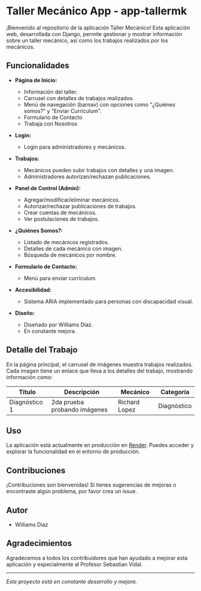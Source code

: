 # Taller Mecánico App - app-tallermk

¡Bienvenido al repositorio de la aplicación Taller Mecánico! Esta aplicación web, desarrollada con Django, permite gestionar y mostrar información sobre un taller mecánico, así como los trabajos realizados por los mecánicos.

## Funcionalidades

- **Página de Inicio:**
  - Información del taller.
  - Carrusel con detalles de trabajos realizados.
  - Menú de navegación (barnav) con opciones como "¿Quiénes somos?" y "Enviar Currículum".
  - Formulario de Contacto
  - Trabaja con Nosotros

- **Login:**
  - Login para administradores y mecánicos.

- **Trabajos:**
  - Mecánicos pueden subir trabajos con detalles y una imagen.
  - Administradores autorizan/rechazan publicaciones.

- **Panel de Control (Admin):**
  - Agregar/modificar/eliminar mecánicos.
  - Autorizar/rechazar publicaciones de trabajos.
  - Crear cuentas de mecánicos.
  - Ver postulaciones de trabajos.

- **¿Quiénes Somos?:**
  - Listado de mecánicos registrados.
  - Detalles de cada mecánico con imagen.
  - Búsqueda de mecánicos por nombre.

- **Formulario de Contacto:**
  - Menú para enviar currículum.

- **Accesibilidad:**
  - Sistema ARIA implementado para personas con discapacidad visual.

- **Diseño:**
  - Diseñado por Williams Diaz.
  - En constante mejora.

## Detalle del Trabajo

En la página principal, el carrusel de imágenes muestra trabajos realizados. Cada imagen tiene un enlace que lleva a los detalles del trabajo, mostrando información como:

| Título         | Descripción                       | Mecánico        | Categoría   |
| -------------- | --------------------------------- | --------------- | ----------- |
| Diagnóstico 1  | 2da prueba probando imágenes      | Richard Lopez   | Diagnóstico |

## Uso

La aplicación está actualmente en producción en [Render](https://tallermk-app.onrender.com). Puedes acceder y explorar la funcionalidad en el entorno de producción.

## Contribuciones

¡Contribuciones son bienvenidas! Si tienes sugerencias de mejoras o encontraste algún problema, por favor crea un issue.

## Autor

- Williams Diaz

## Agradecimientos

Agradecemos a todos los contribuidores que han ayudado a mejorar esta aplicación y especialmente al Profesor Sebastian Vidal.

---
*Este proyecto está en constante desarrollo y mejora.*

